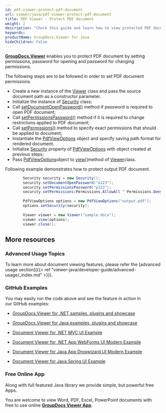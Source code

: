 ```yaml
---
id: pdf-viewer-protect-pdf-document
url: viewer/java/pdf-viewer-protect-pdf-document
title: PDF Viewer - Protect PDF document
weight: 2
description: "Check this guide and learn how to view protected PDF documents inside your Java application using PDF Viewer by GroupDocs."
keywords: 
productName: GroupDocs.Viewer for Java
hideChildren: False
---
```

[**GroupDocs.Viewer**](https://products.groupdocs.com/viewer/java) enables you to protect PDF document by setting permissions, password for opening and password for changing permissions.

The following steps are to be followed in order to set PDF document permissions.

*   Create a new instance of the [Viewer](https://apireference.groupdocs.com/java/viewer/com.groupdocs.viewer/Viewer) class and pass the source document path as a constructor parameter.
*   Initialize the instance of [Security](https://apireference.groupdocs.com/java/viewer/com.groupdocs.viewer.options/Security) class;
*   Call [setDocumentOpenPassword()](https://apireference.groupdocs.com/java/viewer/com.groupdocs.viewer.options/Security#setDocumentOpenPassword(java.lang.String)) method if password is required to open PDF document;
*   Call [setPermissionsPassword()](https://apireference.groupdocs.com/java/viewer/com.groupdocs.viewer.options/Security#setPermissionsPassword(java.lang.String)) method if it is required to change restrictions applied to PDF document; 
*   Call [setPermissions()](https://apireference.groupdocs.com/java/viewer/com.groupdocs.viewer.options/Security#setPermissions(int)) method to specify exact permissions that should be applied to document;
*   Instantiate the [PdfViewOptions](https://apireference.groupdocs.com/java/viewer/com.groupdocs.viewer.options/PdfViewOptions) object and specify saving path format for rendered document.
*   Initialize [Security](https://apireference.groupdocs.com/java/viewer/com.groupdocs.viewer.options/Security) property of [PdfViewOptions](https://apireference.groupdocs.com/java/viewer/com.groupdocs.viewer.options/PdfViewOptions) with object created at previous steps;
*   Pass [PdfViewOptions](https://apireference.groupdocs.com/java/viewer/com.groupdocs.viewer.options/PdfViewOptions)object to [view()](https://apireference.groupdocs.com/java/viewer/com.groupdocs.viewer/Viewer#view(com.groupdocs.viewer.options.ViewOptions))method of [Viewer](https://apireference.groupdocs.com/java/viewer/com.groupdocs.viewer/Viewer)class.

Following example demonstrates how to protect output PDF document.

```csharp
		Security security = new Security();
        security.setDocumentOpenPassword("o123");
        security.setPermissionsPassword("p123");
        security.setPermissions(Permissions.AllowAll ^ Permissions.DenyPrinting);
        
        PdfViewOptions options = new PdfViewOptions("output.pdf");
        options.setSecurity(security);
        
        Viewer viewer = new Viewer("sample.docx");
        viewer.view(options);
        viewer.close();


```

## More resources

### Advanced Usage Topics

To learn more about document viewing features, please refer the [advanced usage section]({{< ref "viewer-java/developer-guide/advanced-usage/_index.md" >}}).

### GitHub Examples

You may easily run the code above and see the feature in action in our GitHub examples:

*   [GroupDocs.Viewer for .NET samples, plugins and showcase](https://github.com/groupdocs-viewer/GroupDocs.Viewer-for-.NET)
    
*   [GroupDocs.Viewer for Java examples, plugins and showcase](https://github.com/groupdocs-viewer/GroupDocs.Viewer-for-Java)
    
*   [Document Viewer for .NET MVC UI Example](https://github.com/groupdocs-viewer/GroupDocs.Viewer-for-.NET-MVC) 
    
*   [Document Viewer for .NET App WebForms UI Modern Example](https://github.com/groupdocs-viewer/GroupDocs.Viewer-for-.NET-WebForms)
    
*   [Document Viewer for Java App Dropwizard UI Modern Example](https://github.com/groupdocs-viewer/GroupDocs.Viewer-for-Java-Dropwizard)
    
*   [Document Viewer for Java Spring UI Example](https://github.com/groupdocs-viewer/GroupDocs.Viewer-for-Java-Spring)
    

### Free Online App

Along with full featured Java library we provide simple, but powerful free Apps.

You are welcome to view Word, PDF, Excel, PowerPoint documents with free to use online **[GroupDocs Viewer App](https://products.groupdocs.app/viewer)**.
